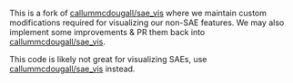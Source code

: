 This is a fork of [callummcdougall/sae_vis](https://github.com/callummcdougall/sae_vis) where we maintain custom modifications required for visualizing our non-SAE features.
We may also implement some improvements & PR them back into [callummcdougall/sae_vis](https://github.com/callummcdougall/sae_vis).

This code is likely not great for visualizing SAEs, use [callummcdougall/sae_vis](https://github.com/callummcdougall/sae_vis) instead.
